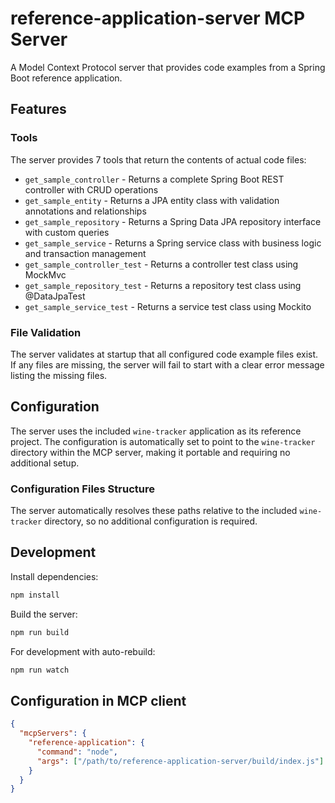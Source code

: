 # reference-application-server MCP Server

A Model Context Protocol server that provides code examples from a Spring Boot reference application.

## Features

### Tools
The server provides 7 tools that return the contents of actual code files:

- `get_sample_controller` - Returns a complete Spring Boot REST controller with CRUD operations
- `get_sample_entity` - Returns a JPA entity class with validation annotations and relationships  
- `get_sample_repository` - Returns a Spring Data JPA repository interface with custom queries
- `get_sample_service` - Returns a Spring service class with business logic and transaction management
- `get_sample_controller_test` - Returns a controller test class using MockMvc
- `get_sample_repository_test` - Returns a repository test class using @DataJpaTest
- `get_sample_service_test` - Returns a service test class using Mockito

### File Validation
The server validates at startup that all configured code example files exist. If any files are missing, the server will fail to start with a clear error message listing the missing files.

## Configuration

The server uses the included `wine-tracker` application as its reference project. The configuration is automatically set to point to the `wine-tracker` directory within the MCP server, making it portable and requiring no additional setup.

### Configuration Files Structure

The server automatically resolves these paths relative to the included `wine-tracker` directory, so no additional configuration is required.

## Development

Install dependencies:
```bash
npm install
```

Build the server:
```bash
npm run build
```

For development with auto-rebuild:
```bash
npm run watch
```

## Configuration in MCP client

```json
{
  "mcpServers": {
    "reference-application": {
      "command": "node",
      "args": ["/path/to/reference-application-server/build/index.js"]
    }
  }
}
```

